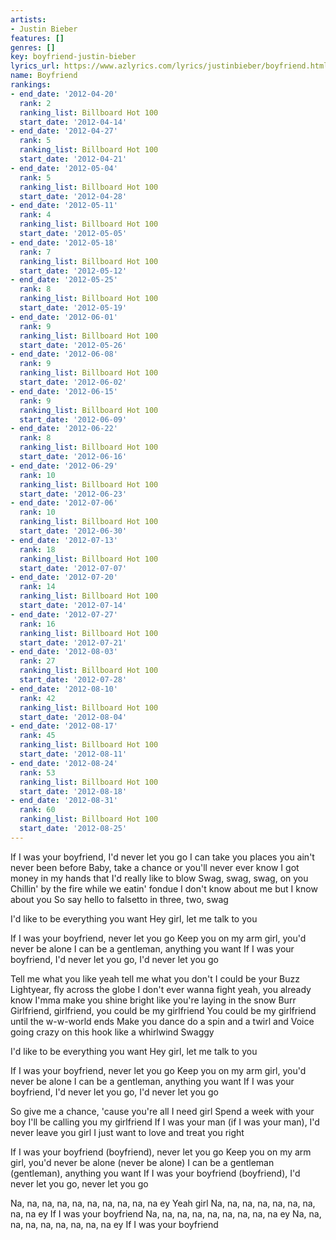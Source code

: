 ```yaml
---
artists:
- Justin Bieber
features: []
genres: []
key: boyfriend-justin-bieber
lyrics_url: https://www.azlyrics.com/lyrics/justinbieber/boyfriend.html
name: Boyfriend
rankings:
- end_date: '2012-04-20'
  rank: 2
  ranking_list: Billboard Hot 100
  start_date: '2012-04-14'
- end_date: '2012-04-27'
  rank: 5
  ranking_list: Billboard Hot 100
  start_date: '2012-04-21'
- end_date: '2012-05-04'
  rank: 5
  ranking_list: Billboard Hot 100
  start_date: '2012-04-28'
- end_date: '2012-05-11'
  rank: 4
  ranking_list: Billboard Hot 100
  start_date: '2012-05-05'
- end_date: '2012-05-18'
  rank: 7
  ranking_list: Billboard Hot 100
  start_date: '2012-05-12'
- end_date: '2012-05-25'
  rank: 8
  ranking_list: Billboard Hot 100
  start_date: '2012-05-19'
- end_date: '2012-06-01'
  rank: 9
  ranking_list: Billboard Hot 100
  start_date: '2012-05-26'
- end_date: '2012-06-08'
  rank: 9
  ranking_list: Billboard Hot 100
  start_date: '2012-06-02'
- end_date: '2012-06-15'
  rank: 9
  ranking_list: Billboard Hot 100
  start_date: '2012-06-09'
- end_date: '2012-06-22'
  rank: 8
  ranking_list: Billboard Hot 100
  start_date: '2012-06-16'
- end_date: '2012-06-29'
  rank: 10
  ranking_list: Billboard Hot 100
  start_date: '2012-06-23'
- end_date: '2012-07-06'
  rank: 10
  ranking_list: Billboard Hot 100
  start_date: '2012-06-30'
- end_date: '2012-07-13'
  rank: 18
  ranking_list: Billboard Hot 100
  start_date: '2012-07-07'
- end_date: '2012-07-20'
  rank: 14
  ranking_list: Billboard Hot 100
  start_date: '2012-07-14'
- end_date: '2012-07-27'
  rank: 16
  ranking_list: Billboard Hot 100
  start_date: '2012-07-21'
- end_date: '2012-08-03'
  rank: 27
  ranking_list: Billboard Hot 100
  start_date: '2012-07-28'
- end_date: '2012-08-10'
  rank: 42
  ranking_list: Billboard Hot 100
  start_date: '2012-08-04'
- end_date: '2012-08-17'
  rank: 45
  ranking_list: Billboard Hot 100
  start_date: '2012-08-11'
- end_date: '2012-08-24'
  rank: 53
  ranking_list: Billboard Hot 100
  start_date: '2012-08-18'
- end_date: '2012-08-31'
  rank: 60
  ranking_list: Billboard Hot 100
  start_date: '2012-08-25'
---
```



If I was your boyfriend, I'd never let you go
I can take you places you ain't never been before
Baby, take a chance or you'll never ever know
I got money in my hands that I'd really like to blow
Swag, swag, swag, on you
Chillin' by the fire while we eatin' fondue
I don't know about me but I know about you
So say hello to falsetto in three, two, swag


I'd like to be everything you want
Hey girl, let me talk to you


If I was your boyfriend, never let you go
Keep you on my arm girl, you'd never be alone
I can be a gentleman, anything you want
If I was your boyfriend, I'd never let you go, I'd never let you go


Tell me what you like yeah tell me what you don't
I could be your Buzz Lightyear, fly across the globe
I don't ever wanna fight yeah, you already know
I'mma make you shine bright like you're laying in the snow
Burr
Girlfriend, girlfriend, you could be my girlfriend
You could be my girlfriend until the w-w-world ends
Make you dance do a spin and a twirl and
Voice going crazy on this hook like a whirlwind
Swaggy


I'd like to be everything you want
Hey girl, let me talk to you


If I was your boyfriend, never let you go
Keep you on my arm girl, you'd never be alone
I can be a gentleman, anything you want
If I was your boyfriend, I'd never let you go, I'd never let you go


So give me a chance, 'cause you're all I need girl
Spend a week with your boy I'll be calling you my girlfriend
If I was your man (if I was your man), I'd never leave you girl
I just want to love and treat you right


If I was your boyfriend (boyfriend), never let you go
Keep you on my arm girl, you'd never be alone (never be alone)
I can be a gentleman (gentleman), anything you want
If I was your boyfriend (boyfriend), I'd never let you go, never let you go

Na, na, na, na, na, na, na, na, na, na ey
Yeah girl
Na, na, na, na, na, na, na, na, na ey
If I was your boyfriend
Na, na, na, na, na, na, na, na, na ey
Na, na, na, na, na, na, na, na, na ey
If I was your boyfriend



